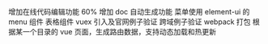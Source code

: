 增加在线代码编辑功能 60%
增加 doc 自动生成功能
菜单使用 element-ui 的 menu 组件
表格组件
vuex 引入及官网例子验证
跨域例子验证
webpack 打包
根据某一个目录的 vue 页面，生成路由数据，支持动态加载和热更新
